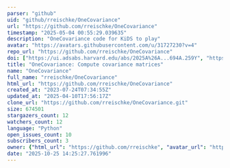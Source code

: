 ```yaml
---
parser: "github"
uid: "github/rreischke/OneCovariance"
url: "https://github.com/rreischke/OneCovariance"
timestamp: "2025-05-04 00:55:29.039635"
description: "OneCovariance code for KiDS to play"
avatar: "https://avatars.githubusercontent.com/u/31727230?v=4"
repo_url: "https://github.com/rreischke/OneCovariance"
doi: ["https://ui.adsabs.harvard.edu/abs/2025A%26A...694A.259Y", "https://ui.adsabs.harvard.edu/abs/2024arXiv241006962R", "https://ui.adsabs.harvard.edu/abs/2025ascl.soft03038R/abstract"]
title: "OneCovariance: Compute covariance matrices"
name: "OneCovariance"
full_name: "rreischke/OneCovariance"
html_url: "https://github.com/rreischke/OneCovariance"
created_at: "2023-07-24T07:34:55Z"
updated_at: "2025-04-10T17:56:17Z"
clone_url: "https://github.com/rreischke/OneCovariance.git"
size: 674501
stargazers_count: 12
watchers_count: 12
language: "Python"
open_issues_count: 10
subscribers_count: 3
owner: {"html_url": "https://github.com/rreischke", "avatar_url": "https://avatars.githubusercontent.com/u/31727230?v=4", "login": "rreischke", "type": "User"}
date: "2025-10-25 14:25:27.761996"
---
```

